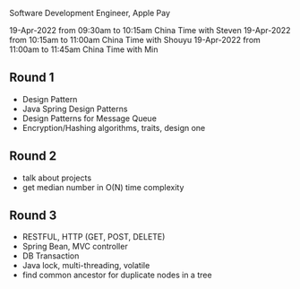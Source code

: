 Software Development Engineer, Apple Pay

19-Apr-2022 from 09:30am to 10:15am China Time with Steven
19-Apr-2022 from 10:15am to 11:00am China Time with Shouyu
19-Apr-2022 from 11:00am to 11:45am China Time with Min

## Round 1
- Design Pattern
- Java Spring Design Patterns
- Design Patterns for Message Queue
- Encryption/Hashing algorithms, traits, design one
## Round 2
- talk about projects
- get median number in O(N) time complexity
## Round 3
- RESTFUL, HTTP (GET, POST, DELETE)
- Spring Bean, MVC controller
- DB Transaction
- Java lock, multi-threading, volatile
- find common ancestor for duplicate nodes in a tree

